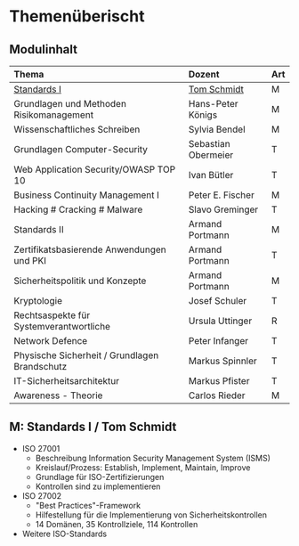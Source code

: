 # Themenüberischt

## Modulinhalt

| Thema | Dozent | Art |
| :--- | :--- | :--- |
| [Standards I](themenuebersicht.md#m-standards-i-tom-schmidt) | [Tom Schmidt](themenuebersicht.md#m-standards-i-tom-schmidt) | M |
| Grundlagen und Methoden Risikomanagement | Hans-Peter Königs | M |
| Wissenschaftliches Schreiben | Sylvia Bendel | M |
| Grundlagen Computer-Security | Sebastian Obermeier | T |
| Web Application Security/OWASP TOP 10 | Ivan Bütler | T |
| Business Continuity Management I | Peter E. Fischer | M |
| Hacking \# Cracking \# Malware | Slavo Greminger | T |
| Standards II | Armand Portmann | M |
| Zertifikatsbasierende Anwendungen und PKI | Armand Portmann | T |
| Sicherheitspolitik und Konzepte | Armand Portmann | M |
| Kryptologie | Josef Schuler | T |
| Rechtsaspekte für Systemverantwortliche | Ursula Uttinger | R |
| Network Defence | Peter Infanger | T |
| Physische Sicherheit / Grundlagen Brandschutz | Markus Spinnler | T |
| IT-Sicherheitsarchitektur | Markus Pfister | T |
| Awareness - Theorie | Carlos Rieder | M |

## M: Standards I / Tom Schmidt

* ISO 27001
  * Beschreibung Information Security Management System \(ISMS\)
  * Kreislauf/Prozess: Establish, Implement, Maintain, Improve
  * Grundlage für ISO-Zertifizierungen
  * Kontrollen sind zu implementieren
* ISO 27002 
  * "Best Practices"-Framework
  * Hilfestellung für die Implementierung von Sicherheitskontrollen
  * 14 Domänen, 35 Kontrollziele, 114 Kontrollen
* Weitere ISO-Standards

